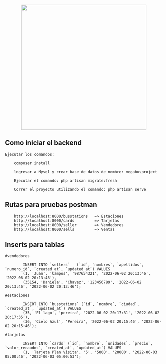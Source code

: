 <p align="center"><a href="https://laravel.com" target="_blank"><img src="https://raw.githubusercontent.com/laravel/art/master/logo-lockup/5%20SVG/2%20CMYK/1%20Full%20Color/laravel-logolockup-cmyk-red.svg" width="400"></a></p>

## Como iniciar el backend

    Ejecutar los comandos:

        composer install

        lngresar a Mysql y crear base de datos de nombre: megabusproject

        Ejecutar el comando: php artisan migrate:fresh

        Correr el proyecto utilizando el comando: php artisan serve
       
 ## Rutas para pruebas postman
        
        http://localhost:8000/busstations   => Estaciones
        http://localhost:8000/cards         => Tarjetas
        http://localhost:8000/seller        => Vendedores
        http://localhost:8000/sells         => Ventas

 ## Inserts para tablas
 
    #vendedores
        
            INSERT INTO `sellers`   (`id`, `nombres`, `apellidos`, `numero_id`, `created_at`, `updated_at`) VALUES
            (1, 'Juan', 'Campos', '987654321', '2022-06-02 20:13:46', '2022-06-02 20:13:46'),
            (35154, 'Daniela', 'Chavez', '123456789', '2022-06-02 20:13:46', '2022-06-02 20:13:46');
 
    #estaciones
        
            INSERT INTO `busstations` (`id`, `nombre`, `ciudad`, `created_at`, `updated_at`) VALUES
            (35, 'El lago', 'pereira', '2022-06-02 20:17:31', '2022-06-02 20:17:35'),
            (36, 'Cielo Azul', 'Pereira', '2022-06-02 20:15:46', '2022-06-02 20:15:46');
            
    #tarjetas
        
            INSERT INTO `cards` (`id`, `nombre`, `unidades`, `precio`, `valor_recaudos`, `created_at`, `updated_at`) VALUES
            (1, 'Tarjeta Plan Visita', '5', '5000', '20000', '2022-06-03 05:00:46', '2022-06-03 05:00:53');

        
        
